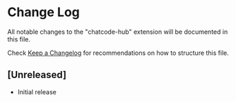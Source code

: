 # Change Log

All notable changes to the "chatcode-hub" extension will be documented in this file.

Check [Keep a Changelog](http://keepachangelog.com/) for recommendations on how to structure this file.

## [Unreleased]

- Initial release